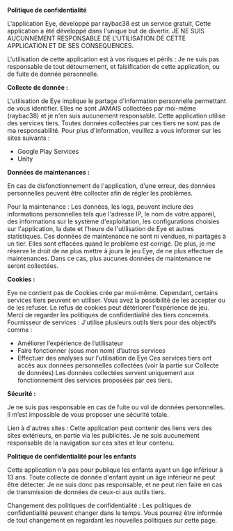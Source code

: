 **Politique de confidentialité**

L'application Eye, développé par raybac38 est un service gratuit,
Cette application a été développé dans l'unique but de divertir. JE NE SUIS AUCUNNEMENT RESPONSABLE DE L'UTILISATION DE CETTE APPLICATION ET DE SES CONSEQUENCES.

L'utilisation de cette application est à vos risques et périls :
Je ne suis pas responsable de tout détournement, et falsification de cette application, ou de fuite de donnée personnelle.

**Collecte de donnée :**

L'utilisation de Eye implique le partage d'information personnelle permettant de vous identifier. Elles ne sont JAMAIS collectées par moi-même (raybac38) et je n'en suis aucunement responsable.
Cette application utilise des services tiers. Toutes données collectées par ces tiers ne sont pas de ma responsabilité.
Pour plus d'information, veuillez a vous informer sur les sites suivants :
-    Google Play Services
-    Unity

**Données de maintenances :**

En cas de disfonctionnement de l'application, d'une erreur, des données personnelles peuvent être collecter afin de régler les problèmes.

Pour la maintenance : 
Les données, les logs, peuvent inclure des informations personnelles tels que l'adresse IP, le nom de votre appareil, des informations sur le système d'exploitation, les configurations choisies sur l'application, la date et l'heure de l'utilisation de Eye et autres statistiques. Ces données de maintenance ne sont ni vendues, ni partagés à un tier. Elles sont effacées quand le problème est corrigé. De plus, je me réserve le droit de ne plus mettre à jours le jeu Eye, de ne plus effectuer de maintenances. Dans ce cas, plus aucunes données de maintenance ne seront collectées.

**Cookies :**

Eye ne contient pas de Cookies crée par moi-même. Cependant, certains services tiers peuvent en utiliser. Vous avez la possibilité de les accepter ou de les refuser. Le refus de cookies peut détériorer l'expérience de jeu. Merci de regarder les politiques de confidentialité des tiers concernés. 
Fournisseur de services :
J'utilise plusieurs outils tiers pour des objectifs comme : 
-    Améliorer l’expérience de l’utilisateur
-    Faire fonctionner (sous mon nom) d’autres services
-    Effectuer des analyses sur l'utilisation de Eye
Ces services tiers ont accès aux données personnelles collectées (voir la partie sur Collecte de données) Les données collectées servent uniquement aux fonctionnement des services proposées par ces tiers.

**Sécurité :**

Je ne suis pas responsable en cas de fuite ou vol de données personnelles. Il m’est impossible de vous proposer une sécurité totale.

Lien à d'autres sites :
Cette application peut contenir des liens vers des sites extérieurs, en partie via les publicités. Je ne suis aucunement responsable de la navigation sur ces sites et leur contenu.

**Politique de confidentialité pour les enfants**

Cette application n'a pas pour publique les enfants ayant un âge inférieur à 13 ans. Toute collecte de donnée d'enfant ayant un âge inférieur ne peut être détecter. Je ne suis donc pas responsable, et ne peut rien faire en cas de transmission de données de ceux-ci aux outils tiers.

Changement des politiques de confidentialité :
Les politiques de confidentialité peuvent changer dans le temps. Vous pourrez être informée de tout changement en regardant les nouvelles politiques sur cette page.
















